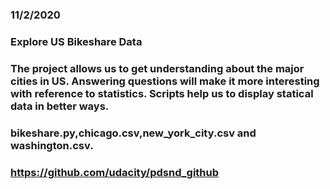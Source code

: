 ### 11/2/2020

### Explore US Bikeshare Data



### The project allows us to get understanding about the major cities in US. Answering questions will make it more interesting with reference to statistics. Scripts help us to display statical data in better ways.

### bikeshare.py,chicago.csv,new_york_city.csv and washington.csv.

### https://github.com/udacity/pdsnd_github 

